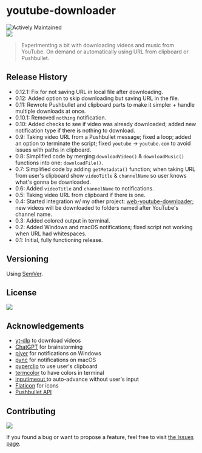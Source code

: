 # youtube-downloader

![Actively Maintained](https://img.shields.io/badge/Maintenance%20Level-Actively%20Maintained-green.svg)
<br>
![](https://img.shields.io/badge/platform-Windows-blue)

<!-- >Experimenting a bit with downloading videos and music from YouTube. -->
>Experimenting a bit with downloading videos and music from YouTube. On demand or automatically using URL from clipboard or Pushbullet.

<!-- ## Screenshots -->

<!-- ### Windows -->

<!-- ![1]() -->

<!-- ### macOS -->
<!-- ![1]() -->
<!-- ![2]() -->

<!-- ## How to use

1.
2.
3. -->

## Release History

- 0.12.1: Fix for not saving URL in local file after downloading.
- 0.12: Added option to skip downloading but saving URL in the file.
- 0.11: Rewrote Pushbullet and clipboard parts to make it simpler + handle multiple downloads at once.
- 0.10.1: Removed `nothing` notification.
- 0.10: Added checks to see if video was already downloaded; added new notification type if there is nothing to download.
- 0.9: Taking video URL from a Pushbullet message; fixed a loop; added an option to terminate the script; fixed `youtube` -> `youtube.com` to avoid issues with paths in clipboard.
- 0.8: Simplified code by merging `downloadVideo()` & `downloadMusic()` functions into one: `downloadFile()`.
- 0.7: Simplified code by adding `getMetadata()` function; when taking URL from user's clipboard show `videoTitle` & `channelName` so user knows what's gonna be downloaded.
- 0.6: Added `videoTitle` and `channelName` to notifications.
- 0.5: Taking video URL from clipboard if there is one.
- 0.4: Started integration w/ my other project: [web-youtube-downloader](https://github.com/vardecab/web-youtube-downloader); new videos will be downloaded to folders named after YouTube's channel name.
- 0.3: Added colored output in terminal.
- 0.2: Added Windows and macOS notifications; fixed script not working when URL had whitespaces.
- 0.1: Initial, fully functioning release.

<!-- <details> -->

<!-- <summary>
Click to see all updates < 1.0.0
</summary> -->

<!-- - 0.2: 
- 0.1: Initial release.
</details> -->

<!-- <br> -->

## Versioning

Using [SemVer](http://semver.org/).

## License

![](https://img.shields.io/github/license/vardecab/youtube-downloader)

## Acknowledgements

- [yt-dlp](https://pypi.org/project/yt-dlp/) to download videos
- [ChatGPT](https://chat.openai.com/chat) for brainstorming
- [plyer](https://pypi.org/project/plyer/) for notifications on Windows
- [pync](https://github.com/SeTeM/pync) for notifications on macOS
- [pyperclip](https://pypi.org/project/pyperclip/) to use user's clipboard
- [termcolor](https://pypi.org/project/termcolor/) to have colors in terminal
- [inputimeout ](https://pypi.org/project/inputimeout/) to auto-advance without user's input
- [Flaticon](https://www.flaticon.com) for icons
- [Pushbullet API](https://www.pushbullet.com)

## Contributing

![](https://img.shields.io/github/issues/vardecab/youtube-downloader)

If you found a bug or want to propose a feature, feel free to visit [the Issues page](https://github.com/vardecab/youtube-downloader/issues).
